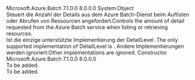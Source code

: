 <Type Name="DetailLevel" FullName="Microsoft.Azure.Batch.DetailLevel">
  <TypeSignature Language="C#" Value="public abstract class DetailLevel" />
  <TypeSignature Language="ILAsm" Value=".class public auto ansi abstract beforefieldinit DetailLevel extends System.Object" />
  <TypeSignature Language="DocId" Value="T:Microsoft.Azure.Batch.DetailLevel" />
  <TypeSignature Language="VB.NET" Value="Public MustInherit Class DetailLevel" />
  <TypeSignature Language="F#" Value="type DetailLevel = class" />
  <AssemblyInfo>
    <AssemblyName>Microsoft.Azure.Batch</AssemblyName>
    <AssemblyVersion>7.1.0.0</AssemblyVersion>
    <AssemblyVersion>8.0.0.0</AssemblyVersion>
  </AssemblyInfo>
  <Base>
    <BaseTypeName>System.Object</BaseTypeName>
  </Base>
  <Interfaces />
  <Docs>
    <summary>
            <span data-ttu-id="8778e-101">Steuert die Anzahl der Details aus dem Azure Batch-Dienst beim Auflisten oder Abrufen von Ressourcen angefordert.</span><span class="sxs-lookup"><span data-stu-id="8778e-101">Controls the amount of detail requested from the Azure Batch service when listing or retrieving resources.</span></span>
            </summary>
    <remarks><span data-ttu-id="8778e-102">Ist die einzige unterstützte Implementierung der DetailLevel <see cref="T:Microsoft.Azure.Batch.ODATADetailLevel" />.</span><span class="sxs-lookup"><span data-stu-id="8778e-102">The only supported implementation of DetailLevel is <see cref="T:Microsoft.Azure.Batch.ODATADetailLevel" />.</span></span>
            <span data-ttu-id="8778e-103">Andere Implementierungen werden ignoriert.</span><span class="sxs-lookup"><span data-stu-id="8778e-103">Other implementations are ignored.</span></span></remarks>
  </Docs>
  <Members>
    <Member MemberName=".ctor">
      <MemberSignature Language="C#" Value="protected DetailLevel ();" />
      <MemberSignature Language="ILAsm" Value=".method familyhidebysig specialname rtspecialname instance void .ctor() cil managed" />
      <MemberSignature Language="DocId" Value="M:Microsoft.Azure.Batch.DetailLevel.#ctor" />
      <MemberSignature Language="VB.NET" Value="Protected Sub New ()" />
      <MemberType>Constructor</MemberType>
      <AssemblyInfo>
        <AssemblyName>Microsoft.Azure.Batch</AssemblyName>
        <AssemblyVersion>7.1.0.0</AssemblyVersion>
        <AssemblyVersion>8.0.0.0</AssemblyVersion>
      </AssemblyInfo>
      <Parameters />
      <Docs>
        <summary>To be added.</summary>
        <remarks>To be added.</remarks>
      </Docs>
    </Member>
  </Members>
</Type>